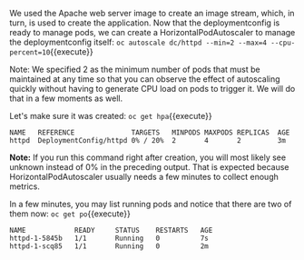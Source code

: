 
We used the Apache web server image to create an image stream, which, in turn, is used to create the application. Now that the deploymentconfig is ready to manage pods, we can create a HorizontalPodAutoscaler to manage the deploymentconfig itself:
`oc autoscale dc/httpd --min=2 --max=4 --cpu-percent=10`{{execute}}


Note: We specified 2 as the minimum number of pods that must be maintained at any time so that you can observe the effect of autoscaling quickly without having to generate CPU load on pods to trigger it. We will do that in a few moments as well.

Let's make sure it was created:
`oc get hpa`{{execute}}

```
NAME   REFERENCE              TARGETS   MINPODS MAXPODS REPLICAS  AGE
httpd  DeploymentConfig/httpd 0% / 20%  2       4       2         3m
```

**Note:** If you run this command right after creation, you will most likely see unknown instead of 0% in the preceding output. That is expected because HorizontalPodAutoscaler usually needs a few minutes to collect enough metrics.

In a few minutes, you may list running pods and notice that there are two of them now:
`oc get po`{{execute}}

```
NAME            READY     STATUS    RESTARTS   AGE
httpd-1-5845b   1/1       Running   0          7s
httpd-1-scq85   1/1       Running   0          2m
```
